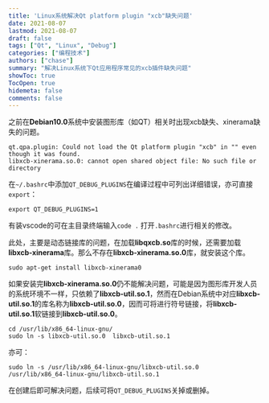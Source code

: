 ```yaml
---
title: 'Linux系统解决Qt platform plugin "xcb"缺失问题'
date: 2021-08-07
lastmod: 2021-08-07
draft: false
tags: ["Qt", "Linux", "Debug"]
categories: ["编程技术"]
authors: ["chase"]
summary: "解决Linux系统下Qt应用程序常见的xcb插件缺失问题"
showToc: true
TocOpen: true
hidemeta: false
comments: false
---
```


之前在**Debian10.0**系统中安装图形库（如QT）相关时出现xcb缺失、xinerama缺失的问题。

```plaintext
qt.qpa.plugin: Could not load the Qt platform plugin "xcb" in "" even though it was found.
libxcb-xinerama.so.0: cannot open shared object file: No such file or directory
```

在`~/.bashrc`中添加`QT_DEBUG_PLUGINS`在编译过程中可列出详细错误，亦可直接`export`：

```shell
export QT_DEBUG_PLUGINS=1
```

有装vscode的可在主目录终端输入`code .`
打开`.bashrc`进行相关的修改。

此处，主要是动态链接库的问题，在加载**libqxcb.so**库的时候，还需要加载**libxcb-xinerama**库。那么不存在**libxcb-xinerama.so.0**库，就安装这个库。

```shell
sudo apt-get install libxcb-xinerama0
```
如果安装完**libxcb-xinerama.so.0**仍不能解决问题，可能是因为图形库开发人员的系统环境不一样，只依赖了**libxcb-util.so.1**，然而在Debian系统中对应**libxcb-util.so.1**的库名称为**libxcb-util.so.0**，因而可将进行符号链接，将**libxcb-util.so.1**软链接到**libxcb-util.so.0**。
```shell
cd /usr/lib/x86_64-linux-gnu/
sudo ln -s libxcb-util.so.0  libxcb-util.so.1
```
亦可：
```shell
sudo ln -s /usr/lib/x86_64-linux-gnu/libxcb-util.so.0  /usr/lib/x86_64-linux-gnu/libxcb-util.so.1
```
在创建后即可解决问题，后续可将`QT_DEBUG_PLUGINS`关掉或删掉。
